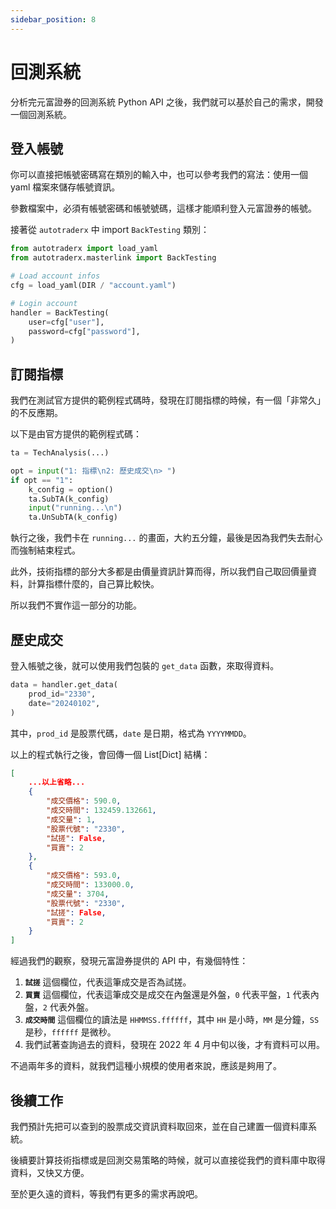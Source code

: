 ```yaml
---
sidebar_position: 8
---
```


# 回測系統

分析完元富證券的回測系統 Python API 之後，我們就可以基於自己的需求，開發一個回測系統。

## 登入帳號

你可以直接把帳號密碼寫在類別的輸入中，也可以參考我們的寫法：使用一個 yaml 檔案來儲存帳號資訊。

參數檔案中，必須有帳號密碼和帳號號碼，這樣才能順利登入元富證券的帳號。

接著從 `autotraderx` 中 import `BackTesting` 類別：

```python
from autotraderx import load_yaml
from autotraderx.masterlink import BackTesting

# Load account infos
cfg = load_yaml(DIR / "account.yaml")

# Login account
handler = BackTesting(
    user=cfg["user"],
    password=cfg["password"],
)
```

## 訂閱指標

我們在測試官方提供的範例程式碼時，發現在訂閱指標的時候，有一個「非常久」的不反應期。

以下是由官方提供的範例程式碼：

```python
ta = TechAnalysis(...)

opt = input("1: 指標\n2: 歷史成交\n> ")
if opt == "1":
    k_config = option()
    ta.SubTA(k_config)
    input("running...\n")
    ta.UnSubTA(k_config)
```

執行之後，我們卡在 `running...` 的畫面，大約五分鐘，最後是因為我們失去耐心而強制結束程式。

此外，技術指標的部分大多都是由價量資訊計算而得，所以我們自己取回價量資料，計算指標什麼的，自己算比較快。

所以我們不實作這一部分的功能。

## 歷史成交

登入帳號之後，就可以使用我們包裝的 `get_data` 函數，來取得資料。

```python
data = handler.get_data(
    prod_id="2330",
    date="20240102",
)
```

其中，`prod_id` 是股票代碼，`date` 是日期，格式為 `YYYYMMDD`。

以上的程式執行之後，會回傳一個 List[Dict] 結構：

```json
[
    ...以上省略...
    {
        "成交價格": 590.0,
        "成交時間": 132459.132661,
        "成交量": 1,
        "股票代號": "2330",
        "試搓": False,
        "買賣": 2
    },
    {
        "成交價格": 593.0,
        "成交時間": 133000.0,
        "成交量": 3704,
        "股票代號": "2330",
        "試搓": False,
        "買賣": 2
    }
]
```

經過我們的觀察，發現元富證券提供的 API 中，有幾個特性：

1. **`試搓`** 這個欄位，代表這筆成交是否為試搓。
2. **`買賣`** 這個欄位，代表這筆成交是成交在內盤還是外盤，`0` 代表平盤，`1` 代表內盤，`2` 代表外盤。
3. **`成交時間`** 這個欄位的讀法是 `HHMMSS.ffffff`，其中 `HH` 是小時，`MM` 是分鐘，`SS` 是秒，`ffffff` 是微秒。
4. 我們試著查詢過去的資料，發現在 2022 年 4 月中旬以後，才有資料可以用。

不過兩年多的資料，就我們這種小規模的使用者來說，應該是夠用了。

## 後續工作

我們預計先把可以查到的股票成交資訊資料取回來，並在自己建置一個資料庫系統。

後續要計算技術指標或是回測交易策略的時候，就可以直接從我們的資料庫中取得資料，又快又方便。

至於更久遠的資料，等我們有更多的需求再說吧。
